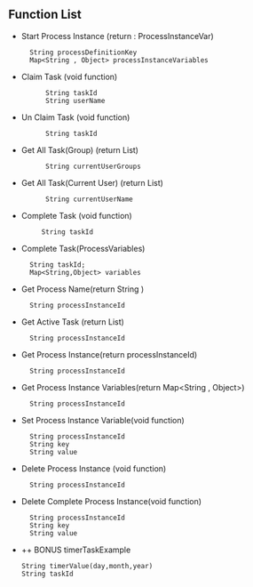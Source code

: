 ## Function List

- Start Process Instance (return : ProcessInstanceVar)

    
        String processDefinitionKey
        Map<String , Object> processInstanceVariables
        
        
- Claim Task (void function)

            String taskId
            String userName
            
- Un Claim Task (void function)

            String taskId
           
- Get All Task(Group) (return List<Task>)

            String currentUserGroups

- Get All Task(Current User) (return List<Task>)

            String currentUserName
- Complete Task (void function)
   
           String taskId
           
- Complete Task(ProcessVariables)
        
        String taskId;
        Map<String,Object> variables
        

- Get Process Name(return String )
    
        String processInstanceId

- Get Active Task (return List<Task>)
        
        String processInstanceId
        
- Get Process Instance(return processInstanceId)
        
        String processInstanceId
        
        
- Get Process Instance Variables(return Map<String , Object>)
        
        String processInstanceId
        
- Set Process Instance Variable(void function)
        
        String processInstanceId
        String key
        String value

- Delete Process Instance (void function)
        
        String processInstanceId
        
- Delete Complete Process Instance(void function)

        String processInstanceId
        String key
        String value
        
        
 - ++ BONUS timerTaskExample

       String timerValue(day,month,year)
       String taskId

